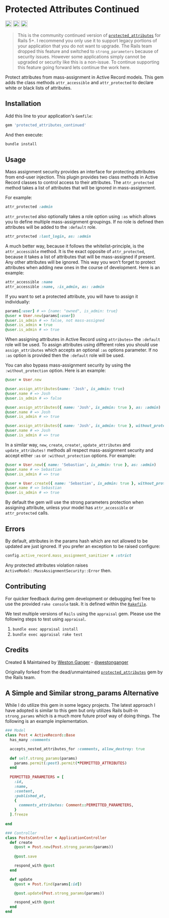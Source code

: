 # Protected Attributes Continued
<a href="https://badge.fury.io/rb/protected_attributes_continued" target="_blank"><img height="21" style='border:0px;height:21px;' border='0' src="https://badge.fury.io/rb/protected_attributes_continued.svg" alt="Gem Version"></a>
<a href='https://travis-ci.com/westonganger/protected_attributes_continued' target='_blank'><img height='21' style='border:0px;height:21px;' src='https://api.travis-ci.org/westonganger/protected_attributes_continued.svg?branch=master' border='0' alt='Build Status' /></a>
<a href='https://rubygems.org/gems/protected_attributes_continued' target='_blank'><img height='21' style='border:0px;height:21px;' src='https://ruby-gem-downloads-badge.herokuapp.com/protected_attributes_continued?label=rubygems&type=total&total_label=downloads&color=brightgreen' border='0' alt='RubyGems Downloads' /></a>

> This is the community continued version of [`protected_attributes`](https://github.com/rails/protected_attributes) for Rails 5+. I recommend you only use it to support legacy portions of your application that you do not want to upgrade. The Rails team dropped this feature and switched to `strong_parameters` because of security issues. However some applications simply cannot be upgraded or security like this is a non-issue. To continue supporting this feature going forward lets continue the work here.

Protect attributes from mass-assignment in Active Record models. This gem adds the class methods `attr_accessible` and `attr_protected` to declare white or black lists of attributes.


## Installation

Add this line to your application's `Gemfile`:

```ruby
gem 'protected_attributes_continued'
```

And then execute:

```ruby
bundle install
```

## Usage

Mass assignment security provides an interface for protecting attributes from end-user injection. This plugin provides two class methods in Active Record classes to control access to their attributes. The `attr_protected` method takes a list of attributes that will be ignored in mass-assignment. 

For example:
```ruby
attr_protected :admin
```
`attr_protected` also optionally takes a role option using `:as` which allows you to define multiple mass-assignment groupings. If no role is defined then attributes will be added to the `:default` role.

```ruby
attr_protected :last_login, as: :admin
```
A much better way, because it follows the whitelist-principle, is the `attr_accessible` method. It is the exact opposite of `attr_protected`, because it takes a list of attributes that will be mass-assigned if present. Any other attributes will be ignored. This way you won’t forget to protect attributes when adding new ones in the course of development. Here is an example:

```ruby
attr_accessible :name
attr_accessible :name, :is_admin, as: :admin
```

If you want to set a protected attribute, you will have to assign it individually:

```ruby
params[:user] # => {name: "owned", is_admin: true}
@user = User.new(params[:user])
@user.is_admin # => false, not mass-assigned
@user.is_admin = true
@user.is_admin # => true
```

When assigning attributes in Active Record using `attributes=` the `:default` role will be used. To assign attributes using different roles you should use `assign_attributes` which accepts an optional `:as` options parameter. If no `:as` option is provided then the `:default` role will be used. 

You can also bypass mass-assignment security by using the `:without_protection` option. Here is an example:

```ruby
@user = User.new

@user.assign_attributes(name: 'Josh', is_admin: true)
@user.name # => Josh
@user.is_admin # => false

@user.assign_attributes({ name: 'Josh', is_admin: true }, as: :admin)
@user.name # => Josh
@user.is_admin # => true

@user.assign_attributes({ name: 'Josh', is_admin: true }, without_protection: true)
@user.name # => Josh
@user.is_admin # => true
```

In a similar way, `new`, `create`, `create!`, `update_attributes` and `update_attributes!` methods all respect mass-assignment security and accept either `:as` or `:without_protection` options. For example:

```ruby
@user = User.new({ name: 'Sebastian', is_admin: true }, as: :admin)
@user.name # => Sebastian
@user.is_admin # => true

@user = User.create({ name: 'Sebastian', is_admin: true }, without_protection: true)
@user.name # => Sebastian
@user.is_admin # => true
```

By default the gem will use the strong parameters protection when assigning attribute, unless your model has `attr_accessible` or `attr_protected` calls.

## Errors

By default, attributes in the params hash which are not allowed to be updated are just ignored. If you prefer an exception to be raised configure:

```ruby
config.active_record.mass_assignment_sanitizer = :strict
```

Any protected attributes violation raises `ActiveModel::MassAssignmentSecurity::Error` then.

## Contributing

For quicker feedback during gem development or debugging feel free to use the provided `rake console` task. It is defined within the [`Rakefile`](https://github.com/westonganger/protected_attributes_continued/blob/master/Rakefile).

We test multiple versions of `Rails` using the `appraisal` gem. Please use the following steps to test using `appraisal`.

1. `bundle exec appraisal install`
2. `bundle exec appraisal rake test`

## Credits

Created & Maintained by [Weston Ganger](https://westonganger.com) - [@westonganger](https://github.com/westonganger)

Originally forked from the dead/unmaintained [`protected_attributes`](https://github.com/rails/protected_attributes) gem by the Rails team.

## A Simple and Similar strong_params Alternative

While I do utilize this gem in some legacy projects. The latest approach I have adopted is similar to this gem but only utilizes Rails built-in `strong_params` which is a much more future proof way of doing things. The following is an example implementation.

```ruby
### Model
class Post < ActiveRecord::Base
  has_many :comments

  accepts_nested_attributes_for :comments, allow_destroy: true
  
  def self.strong_params(params)
    params.permit(:post).permit(*PERMITTED_ATTRIBUTES)
  end
  
  PERMITTED_PARAMETERS = [
    :id,
    :name,
    :content,
    :published_at,
    {
      comments_attributes: Comment::PERMITTED_PARAMETERS,
    }
  ].freeze
  
end

### Controller
class PostsController < ApplicationController
  def create
    @post = Post.new(Post.strong_params(params))
    
    @post.save

    respond_with @post
  end

  def update
    @post = Post.find(params[:id])

    @post.update(Post.strong_params(params))

    respond_with @post
  end
end
```
